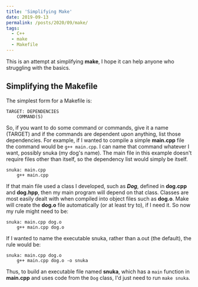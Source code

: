 ```yaml
---
title: 'Simplifying Make'
date: 2019-09-13
permalink: /posts/2020/09/make/
tags:
  - C++
  - make
  - Makefile
---
```


This is an attempt at simplifying **make**, I hope it can help anyone who struggling with the basics.

## Simplifying the Makefile

The simplest form for a Makefile is:
```make
TARGET: DEPENDENCIES
	COMMAND(S)
```

So, if you want to do some command or commands, give it a name (TARGET) and if the commands are dependent upon anything, list those dependencies.
For example, if I wanted to compile a simple **main.cpp** file the command would be `g++ main.cpp`.
I can name that command whatever I want, possibly snuka (my dog's name).
The main file in this example doesn't require files other than itself, so the dependency list would simply be itself.

```make
snuka: main.cpp
	g++ main.cpp
```

If that main file used a class I developed, such as ***Dog***, defined in **dog.cpp** and **dog.hpp**, then my main program will depend on that class.
Classes are most easily dealt with when compiled into object files such as **dog.o**.
Make will create the **dog.o** file automatically (or at least try to), if I need it.
So now my rule might need to be:
```make
snuka: main.cpp dog.o
	g++ main.cpp dog.o
```

If I wanted to name the executable snuka, rather than a.out (the default), the rule would be:
```make
snuka: main.cpp dog.o
	g++ main.cpp dog.o -o snuka
```

Thus, to build an executable file named **snuka**, which has a `main` function in **main.cpp** and uses code from the `Dog` class, I'd just need to run `make snuka`.
